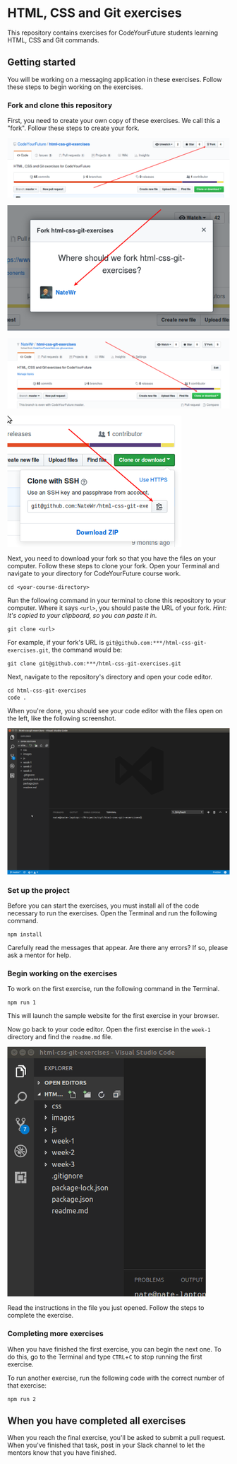 # HTML, CSS and Git exercises

This repository contains exercises for CodeYourFuture students learning HTML, CSS and Git commands.

## Getting started

You will be working on a messaging application in these exercises. Follow these steps to begin working on the exercises.

### Fork and clone this repository

First, you need to create your own copy of these exercises. We call this a "fork". Follow these steps to create your fork.

![Screenshot showing the fork button in GitHub](/images/fork-start.png)

![Screenshot showing how to fork to your user account](/images/fork-user-account.png)

![Screenshot showing the clone details](/images/fork-clone.png)

![Screenshot showing the button to copy the clone details](/images/fork-copy-url.png)

Next, you need to download your fork so that you have the files on your computer. Follow these steps to clone your fork. Open your Terminal and navigate to your directory for CodeYourFuture course work.

```
cd <your-course-directory>
```

Run the following command in your terminal to clone this repository to your computer. Where it says `<url>`, you should paste the URL of your fork. _Hint: It's copied to your clipboard, so you can paste it in._

```
git clone <url>
```

For example, if your fork's URL is `git@github.com:***/html-css-git-exercises.git`, the command would be:

```
git clone git@github.com:***/html-css-git-exercises.git
```

Next, navigate to the repository's directory and open your code editor.

```
cd html-css-git-exercises
code .
```

When you're done, you should see your code editor with the files open on the left, like the following screenshot.

![Screenshot showing the project open in your editor](/images/fork-editor.png)

### Set up the project

Before you can start the exercises, you must install all of the code necessary to run the exercises. Open the Terminal and run the following command.

```
npm install
```

Carefully read the messages that appear. Are there any errors? If so, please ask a mentor for help.

### Begin working on the exercises

To work on the first exercise, run the following command in the Terminal.

```
npm run 1
```

This will launch the sample website for the first exercise in your browser.

Now go back to your code editor. Open the first exercise in the `week-1` directory and find the `readme.md` file.

![Screenshot showing how to open a preview of the readme for the first exercise](/images/fork-open-readme.gif)

Read the instructions in the file you just opened. Follow the steps to complete the exercise.

### Completing more exercises

When you have finished the first exercise, you can begin the next one. To do this, go to the Terminal and type `CTRL`+`C` to stop running the first exercise.

To run another exercise, run the following code with the correct number of that exercise:

```
npm run 2
```

## When you have completed all exercises

When you reach the final exercise, you'll be asked to submit a pull request. When you've finished that task, post in your Slack channel to let the mentors know that you have finished.
